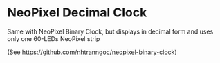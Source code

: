 NeoPixel Decimal Clock
========================
Same with NeoPixel Binary Clock, but displays in decimal form and uses only one 60-LEDs NeoPixel strip

(See https://github.com/nhtranngoc/neopixel-binary-clock)
